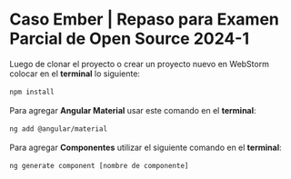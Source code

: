 # Caso Ember | Repaso para Examen Parcial de Open Source 2024-1

Luego de clonar el proyecto o crear un proyecto nuevo en WebStorm colocar en el **terminal** lo siguiente: <br> <br> `npm install` <br><br>
Para agregar **Angular Material** usar este comando en el **terminal**: <br><br> `ng add @angular/material` <br><br>
Para agregar **Componentes** utilizar el siguiente comando en el **terminal**: <br><br>
`ng generate component [nombre de componente]`<br> 
